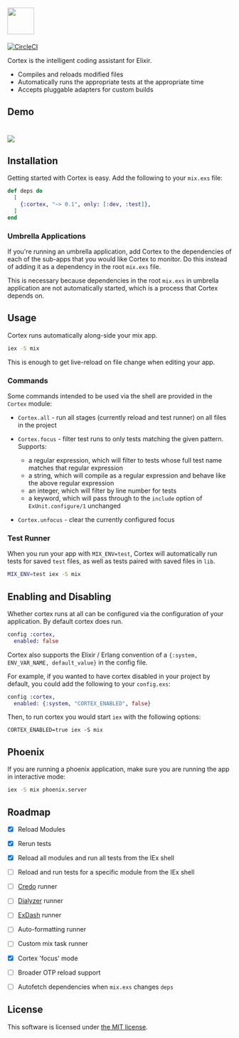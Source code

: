 # <img src='https://storage.googleapis.com/ub-public/cortex_logo.png' height='60'>
[![CircleCI](https://circleci.com/gh/urbint/cortex/tree/master.svg?style=svg)](https://circleci.com/gh/urbint/cortex/tree/master)

Cortex is the intelligent coding assistant for Elixir.

- Compiles and reloads modified files
- Automatically runs the appropriate tests at the appropriate time
- Accepts pluggable adapters for custom builds


## Demo

# <img src='http://files.slingingcode.com/113N1q2n2e0Q/small.gif'>


## Installation

Getting started with Cortex is easy. Add the following to your `mix.exs` file:

```elixir
def deps do
  [
    {:cortex, "~> 0.1", only: [:dev, :test]},
  ]
end
```


### Umbrella Applications

If you're running an umbrella application, add Cortex to the dependencies of
each of the sub-apps that you would like Cortex to monitor. Do this instead
of adding it as a dependency in the root `mix.exs` file.

This is necessary because dependencies in the root `mix.exs` in umbrella
application are not automatically started, which is a process that Cortex
depends on.



## Usage

Cortex runs automatically along-side your mix app.

```sh
iex -S mix
```

This is enough to get live-reload on file change when editing your app.

### Commands

Some commands intended to be used via the shell are provided in the `Cortex`
module:

- `Cortex.all` - run all stages (currently reload and test runner) on all files
  in the project

- `Cortex.focus` - filter test runs to only tests matching the given pattern.
  Supports:
  - a regular expression, which will filter to tests whose full test name
    matches that regular expression
  - a string, which will compile as a regular expression and behave like the
    above regular expression
  - an integer, which will filter by line number for tests
  - a keyword, which will pass through to the `include` option of
    `ExUnit.configure/1` unchanged

- `Cortex.unfocus` - clear the currently configured focus


### Test Runner

When you run your app with `MIX_ENV=test`,
Cortex will automatically run tests for saved `test` files,
as well as tests paired with saved files in `lib`.

```sh
MIX_ENV=test iex -S mix
```


## Enabling and Disabling

Whether cortex runs at all can be configured via the configuration of your
application. By default cortex does run.

```ex
config :cortex,
  enabled: false
```

Cortex also supports the Elixir / Erlang convention of a
`{:system, ENV_VAR_NAME, default_value}` in the config file.


For example, if you wanted to have cortex disabled in your project by default,
you could add the following to your `config.exs`:

```ex
config :cortex,
  enabled: {:system, "CORTEX_ENABLED", false}
```

Then, to run cortex you would start `iex` with the following options:

```
CORTEX_ENABLED=true iex -S mix
```


## Phoenix

If you are running a phoenix application,
make sure you are running the app in interactive mode:

```sh
iex -S mix phoenix.server
```


## Roadmap

 - [x] Reload Modules
 - [x] Rerun tests
 - [x] Reload all modules and run all tests from the IEx shell
 - [ ] Reload and run tests for a specific module from the IEx shell
 - [ ] [Credo](https://github.com/rrrene/credo) runner
 - [ ] [Dialyzer](https://github.com/jeremyjh/dialyxir/) runner
 - [ ] [ExDash](https://github.com/urbint/ex_dash) runner
 - [ ] Auto-formatting runner
 - [ ] Custom mix task runner
 - [x] Cortex 'focus' mode
 - [ ] Broader OTP reload support
 - [ ] Autofetch dependencies when `mix.exs` changes `deps`


## License

This software is licensed under [the MIT license](LICENSE.md).
